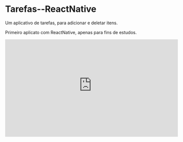 # Tarefas--ReactNative
Um aplicativo de tarefas, para adicionar e deletar itens.

Primeiro aplicato com ReactNative, apenas para fins de estudos.

<p align="center">
  <iframe width="560" height="315" src="https://user-images.githubusercontent.com/69211869/230743443-3fb65da6-1a3a-4561-b865-c1e90deb3d03.mp4" frameborder="0" allowfullscreen></iframe>
</p>



